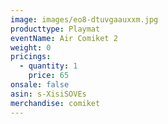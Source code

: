 ```yaml
---
image: images/eo8-dtuvgaauxxm.jpg
producttype: Playmat
eventName: Air Comiket 2
weight: 0
pricings:
  - quantity: 1
    price: 65
onsale: false
asin: s-XisiSOVEs
merchandise: comiket
---
```

